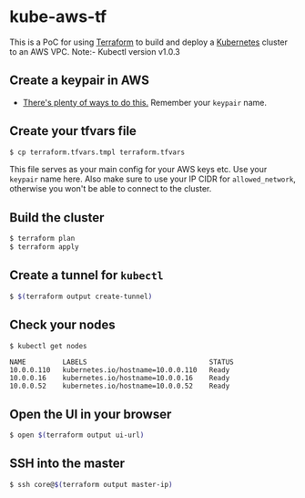 # kube-aws-tf

This is a PoC for using [Terraform](https://terraform.io) to build and deploy a [Kubernetes](http://kubernetes.io/) cluster to an AWS VPC.
Note:- Kubectl version v1.0.3

## Create a keypair in AWS
  * [There's plenty of ways to do this.](http://bfy.tw/Zlu) Remember your `keypair` name.

## Create your tfvars file
```bash
$ cp terraform.tfvars.tmpl terraform.tfvars
```
This file serves as your main config for your AWS keys etc. Use your `keypair` name here. Also make sure to use your IP CIDR for `allowed_network`, otherwise
you won't be able to connect to the cluster.

## Build the cluster
```bash
$ terraform plan
$ terraform apply
```
## Create a tunnel for `kubectl`
```bash
$ $(terraform output create-tunnel)
```
## Check your nodes
```bash
$ kubectl get nodes
```
```
NAME         LABELS                              STATUS
10.0.0.110   kubernetes.io/hostname=10.0.0.110   Ready
10.0.0.16    kubernetes.io/hostname=10.0.0.16    Ready
10.0.0.52    kubernetes.io/hostname=10.0.0.52    Ready
```
## Open the UI in your browser
```bash
$ open $(terraform output ui-url)
```

## SSH into the master
```bash
$ ssh core@$(terraform output master-ip)
```
